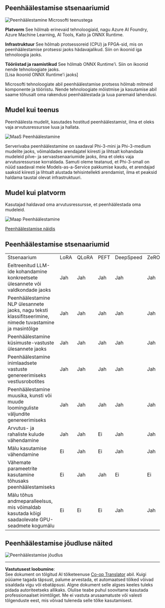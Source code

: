 <!--
CO_OP_TRANSLATOR_METADATA:
{
  "original_hash": "cb5648935f63edc17e95ce38f23adc32",
  "translation_date": "2025-10-11T11:42:10+00:00",
  "source_file": "md/03.FineTuning/FineTuning_Scenarios.md",
  "language_code": "et"
}
-->
## Peenhäälestamise stsenaariumid

![Peenhäälestamine Microsofti teenustega](../../../../imgs/03/intro/FinetuningwithMS.png)

**Platvorm** See hõlmab erinevaid tehnoloogiaid, nagu Azure AI Foundry, Azure Machine Learning, AI Tools, Kaito ja ONNX Runtime.

**Infrastruktuur** See hõlmab protsessoreid (CPU) ja FPGA-sid, mis on peenhäälestamise protsessi jaoks hädavajalikud. Siin on ikoonid iga tehnoloogia jaoks.

**Tööriistad ja raamistikud** See hõlmab ONNX Runtime'i. Siin on ikoonid nende tehnoloogiate jaoks.  
[Lisa ikoonid ONNX Runtime'i jaoks]

Microsofti tehnoloogiate abil peenhäälestamise protsess hõlmab mitmeid komponente ja tööriistu. Nende tehnoloogiate mõistmise ja kasutamise abil saame tõhusalt oma rakendusi peenhäälestada ja luua paremaid lahendusi.

## Mudel kui teenus

Peenhäälesta mudelit, kasutades hostitud peenhäälestamist, ilma et oleks vaja arvutusressursse luua ja hallata.

![MaaS Peenhäälestamine](../../../../imgs/03/intro/MaaSfinetune.png)

Serverivaba peenhäälestamine on saadaval Phi-3-mini ja Phi-3-medium mudelite jaoks, võimaldades arendajatel kiiresti ja lihtsalt kohandada mudeleid pilve- ja servastsenaariumide jaoks, ilma et oleks vaja arvutusressursse korraldada. Samuti oleme teatanud, et Phi-3-small on nüüd saadaval meie Models-as-a-Service pakkumise kaudu, et arendajad saaksid kiiresti ja lihtsalt alustada tehisintellekti arendamist, ilma et peaksid haldama taustal olevat infrastruktuuri.

## Mudel kui platvorm

Kasutajad haldavad oma arvutusressursse, et peenhäälestada oma mudeleid.

![Maap Peenhäälestamine](../../../../imgs/03/intro/MaaPFinetune.png)

[Peenhäälestamise näidis](https://github.com/Azure/azureml-examples/blob/main/sdk/python/foundation-models/system/finetune/chat-completion/chat-completion.ipynb)

## Peenhäälestamise stsenaariumid

| | | | | | | |
|-|-|-|-|-|-|-|
|Stsenaarium|LoRA|QLoRA|PEFT|DeepSpeed|ZeRO|DORA|
|Eeltreenitud LLM-ide kohandamine konkreetsete ülesannete või valdkondade jaoks|Jah|Jah|Jah|Jah|Jah|Jah|
|Peenhäälestamine NLP ülesannete jaoks, nagu teksti klassifitseerimine, nimede tuvastamine ja masintõlge|Jah|Jah|Jah|Jah|Jah|Jah|
|Peenhäälestamine küsimuste-vastuste ülesannete jaoks|Jah|Jah|Jah|Jah|Jah|Jah|
|Peenhäälestamine inimlaadsete vastuste genereerimiseks vestlusrobotites|Jah|Jah|Jah|Jah|Jah|Jah|
|Peenhäälestamine muusika, kunsti või muude loominguliste väljundite genereerimiseks|Jah|Jah|Jah|Jah|Jah|Jah|
|Arvutus- ja rahaliste kulude vähendamine|Jah|Jah|Ei|Jah|Jah|Ei|
|Mälu kasutamise vähendamine|Ei|Jah|Ei|Jah|Jah|Jah|
|Vähemate parameetrite kasutamine tõhusaks peenhäälestamiseks|Ei|Jah|Jah|Ei|Ei|Jah|
|Mälu tõhus andmeparalleelsus, mis võimaldab kasutada kõigi saadaolevate GPU-seadmete kogumälu|Ei|Ei|Ei|Jah|Jah|Jah|

## Peenhäälestamise jõudluse näited

![Peenhäälestamise jõudlus](../../../../imgs/03/intro/Finetuningexamples.png)

---

**Vastutusest loobumine**:  
See dokument on tõlgitud AI tõlketeenuse [Co-op Translator](https://github.com/Azure/co-op-translator) abil. Kuigi püüame tagada täpsust, palume arvestada, et automaatsed tõlked võivad sisaldada vigu või ebatäpsusi. Algne dokument selle algses keeles tuleks pidada autoriteetseks allikaks. Olulise teabe puhul soovitame kasutada professionaalset inimtõlget. Me ei vastuta arusaamatuste või valesti tõlgenduste eest, mis võivad tuleneda selle tõlke kasutamisest.